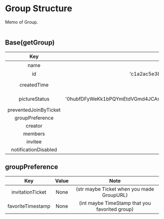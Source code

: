 # Group Structure
Memo of Group.<br><br>

## Base(getGroup)
|Key|Value|Note|
|:---:|:---:|:---:|
|name|'Bot実験室'|GroupName|
|id|'c1a2ac5e38fb50f9ad82dc2XXXXXXXXXX'|GroupID|
|createdTime|1498487244747|int Unix Group CreatedTime|
|pictureStatus|'0hubfDFyWeKk1bPQYmEtdVGmd4JCAsEzsFNVs1KC5vcCl0BDpIY1oyIy5ofX4jX25IMFNjfn48IHR2'|str GroupPicturePath|
|preventedJoinByTicket|False|True/False|
|groupPreference|groupPreference()||
|creator|Contact()||
|members|List[Contact()]||
|invitee|List[Contact()]||
|notificationDisabled|False||

## groupPreference
|Key|Value|Note|
|:---:|:---:|:---:|
|invitationTicket|None|(str maybe Ticket when you made GroupURL)|
|favoriteTimestamp|None|(int maybe TimeStamp that you favorited group)|
